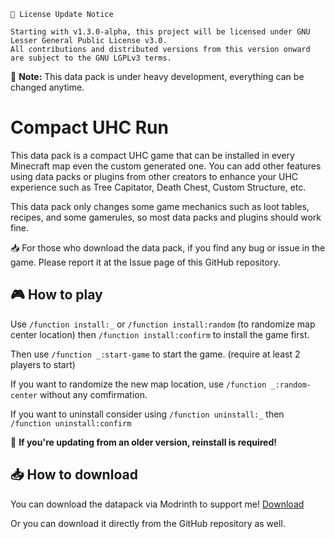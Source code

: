 ```
📌 License Update Notice

Starting with v1.3.0-alpha, this project will be licensed under GNU Lesser General Public License v3.0.
All contributions and distributed versions from this version onward are subject to the GNU LGPLv3 terms.
```

📄 **Note:** This data pack is under heavy development, everything can be changed anytime.

# Compact UHC Run

This data pack is a compact UHC game that can be installed in every Minecraft map even the custom generated one. 
You can add other features using data packs or plugins from other creators to enhance your UHC experience such as Tree Capitator, Death Chest, Custom Structure, etc. 

This data pack only changes some game mechanics such as loot tables, recipes, and some gamerules, so most data packs and plugins should work fine.

📥 For those who download the data pack, if you find any bug or issue in the game. Please report it at the Issue page of this GitHub repository.

## 🎮 How to play

Use `/function install:_` or `/function install:random` (to randomize map center location) then `/function install:confirm` to install the game first.

Then use `/function _:start-game` to start the game. (require at least 2 players to start)

If you want to randomize the new map location, use `/function _:random-center` without any comfirmation.

If you want to uninstall consider using `/function uninstall:_` then `/function uninstall:confirm`

🔄️ **If you're updating from an older version, reinstall is required!**

## 📥 How to download

You can download the datapack via Modrinth to support me! [Download](https://modrinth.com/datapack/compact-uhc-run)

Or you can download it directly from the GitHub repository as well.
